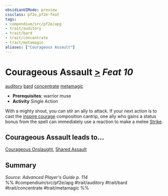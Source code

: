 ```yaml
---
obsidianUIMode: preview
cssclass: pf2e,pf2e-feat
tags:
- compendium/src/pf2e/apg
- trait/auditory
- trait/bard
- trait/concentrate
- trait/metamagic
aliases: ["Courageous Assault"]
---
```

# Courageous Assault  [>](../../rules/core-rulebook/chapter-9-playing-the-game.md#Actions "Single Action") *Feat 10*  
[auditory](../../rules/traits/auditory.md)  [bard](../../rules/traits/bard.md)  [concentrate](../../rules/traits/concentrate.md)  [metamagic](../../rules/traits/metamagic.md)  

- **Prerequisites**: warrior muse
- **Activity** Single Action

With a mighty shout, you can stir an ally to attack. If your next action is to cast the [inspire courage](../spells/inspire-courage.md) composition cantrip, one ally who gains a status bonus from the spell can immediately use a reaction to make a melee [Strike](../../rules/actions/strike.md).

## Courageous Assault leads to...

[Courageous Onslaught](courageous-onslaught-apg.md), [Shared Assault](shared-assault-apg.md)

## Summary

*Source: Advanced Player's Guide p. 114*  
%% #compendium/src/pf2e/apg #trait/auditory #trait/bard #trait/concentrate #trait/metamagic %%